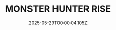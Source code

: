 ---
title: "MONSTER HUNTER RISE"
id: 1446780
date: 2025-05-29T00:00:04.105Z
link: games/steam/recent/monster-hunter-rise
image: http://media.steampowered.com/steamcommunity/public/images/apps/1446780/560dd364b52075b783424961a43c01f9b69fde15.jpg
playtime_2weeks: 2378
playtime_forever: 11998
playtime_windows_forever: 0
playtime_mac_forever: 0
playtime_linux_forever: 11998
playtime_deck_forever: 11998
---